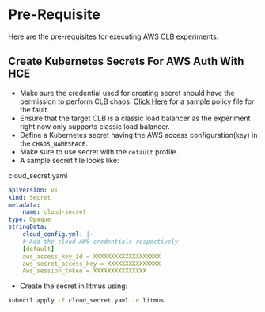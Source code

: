 # Pre-Requisite

Here are the pre-requisites for executing AWS CLB experiments.

## Create Kubernetes Secrets For AWS Auth With HCE

- Make sure the credential used for creating secret should have the permission to perform CLB chaos. [Click Here](./permissions/permissions.json) for a sample policy file for the fault.
- Ensure that the target CLB is a classic load balancer as the experiment right now only supports classic load balancer.
- Define a Kubernetes secret having the AWS access configuration(key) in the <code>CHAOS_NAMESPACE</code>.
- Make sure to use secret with the <code>default</code> profile.
- A sample secret file looks like:

cloud_secret.yaml

```yaml
apiVersion: v1
kind: Secret
metadata:
    name: cloud-secret
type: Opaque
stringData:
    cloud_config.yml: |-
    # Add the cloud AWS credentials respectively
    [default]
    aws_access_key_id = XXXXXXXXXXXXXXXXXXX
    aws_secret_access_key = XXXXXXXXXXXXXXX
    Aws_session_token = XXXXXXXXXXXXXXX
```

- Create the secret in litmus using:

```bash
kubectl apply -f cloud_secret.yaml -n litmus
```
